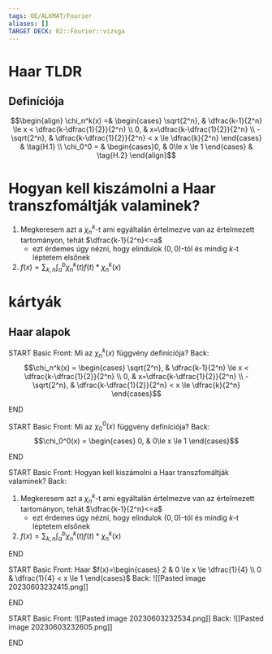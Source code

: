 ```yaml
---
tags: OE/ALKMAT/Fourier  
aliases: []
TARGET DECK: 02::Fourier::vizsga
---
```


# Haar TLDR
## Definíciója
$$\begin{align}
	\chi_n^k(x) =& \begin{cases}
			\sqrt{2^n}, & \dfrac{k-1}{2^n} \le x < \dfrac{k-\dfrac{1}{2}}{2^n} \\
			0, & x=\dfrac{k-\dfrac{1}{2}}{2^n} \\
			-\sqrt{2^n}, & \dfrac{k-\dfrac{1}{2}}{2^n} < x \le \dfrac{k}{2^n}
		\end{cases} & \tag{H.1} \\
	\chi_0^0  = & \begin{cases}0, & 0\le x \le 1 \end{cases} & \tag{H.2} 
\end{align}$$
# Hogyan kell kiszámolni a Haar transzfomáltják valaminek?
1. Megkeresem azt a $\chi_n^k$-t ami egyáltalán értelmezve van az értelmezett tartományon, tehát $\dfrac{k-1}{2^n}<=a$
	- ezt érdemes úgy nézni, hogy elindulok $(0,0)$-tól és mindig $k$-t léptetem elsőnek
2. $f(x)=\sum_{k,n}\int_a^b\chi_n^k(t)f(t)*\chi_n^k(x)$

# kártyák
## Haar alapok
START
Basic
Front:
Mi az $\chi_n^k(x)$ függvény definíciója?
Back:
$$\chi_n^k(x) = \begin{cases}
\sqrt{2^n}, & \dfrac{k-1}{2^n} \le x < \dfrac{k-\dfrac{1}{2}}{2^n} \\
0, & x=\dfrac{k-\dfrac{1}{2}}{2^n} \\
-\sqrt{2^n}, & \dfrac{k-\dfrac{1}{2}}{2^n} < x \le \dfrac{k}{2^n}
\end{cases}$$
<!--ID: 1685827602868-->
END

START
Basic
Front:
Mi az $\chi_0^0(x)$ függvény definíciója?
Back:
$$\chi_0^0(x) = \begin{cases}
0, & 0\le x \le 1
\end{cases}$$
<!--ID: 1685827602881-->
END

START
Basic
Front:
Hogyan kell kiszámolni a Haar transzfomáltják valaminek?
Back:
1. Megkeresem azt a $\chi_n^k$-t ami egyáltalán értelmezve van az értelmezett tartományon, tehát $\dfrac{k-1}{2^n}<=a$
	- ezt érdemes úgy nézni, hogy elindulok $(0,0)$-tól és mindig $k$-t léptetem elsőnek
2. $f(x)=\sum_{k,n}\int_a^b\chi_n^k(t)f(t)*\chi_n^k(x)$
<!--ID: 1685827602889-->
END

START
Basic
Front:
Haar $f(x)=\begin{cases} 2 & 0 \le x \le \dfrac{1}{4} \\ 0 & \dfrac{1}{4} < x \le 1 \end{cases}$
Back:
![[Pasted image 20230603232415.png]]
<!--ID: 1685827602897-->
END

START
Basic
Front:
![[Pasted image 20230603232534.png]]
Back:
![[Pasted image 20230603232605.png]]
<!--ID: 1685827602905-->
END

